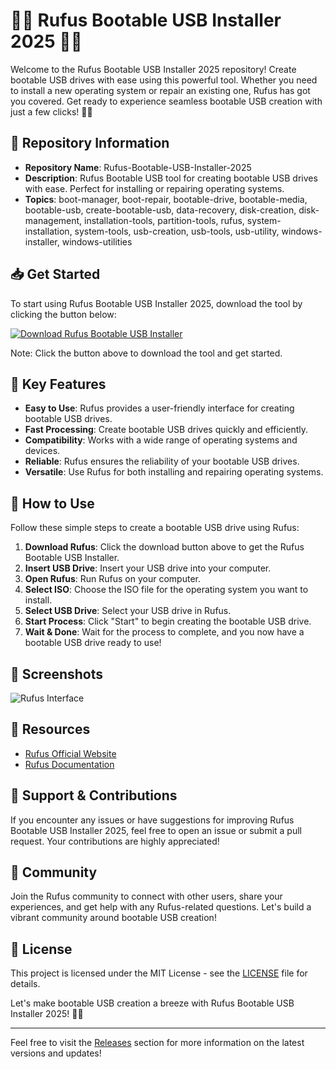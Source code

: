 # 🚀📀 Rufus Bootable USB Installer 2025 📀🚀

Welcome to the Rufus Bootable USB Installer 2025 repository! Create bootable USB drives with ease using this powerful tool. Whether you need to install a new operating system or repair an existing one, Rufus has got you covered. Get ready to experience seamless bootable USB creation with just a few clicks! 💾🚀

## 📕 Repository Information

- **Repository Name**: Rufus-Bootable-USB-Installer-2025
- **Description**: Rufus Bootable USB tool for creating bootable USB drives with ease. Perfect for installing or repairing operating systems.
- **Topics**: boot-manager, boot-repair, bootable-drive, bootable-media, bootable-usb, create-bootable-usb, data-recovery, disk-creation, disk-management, installation-tools, partition-tools, rufus, system-installation, system-tools, usb-creation, usb-tools, usb-utility, windows-installer, windows-utilities

## 📥 Get Started

To start using Rufus Bootable USB Installer 2025, download the tool by clicking the button below:

[![Download Rufus Bootable USB Installer](https://img.shields.io/badge/Download-Rufus%20Bootable%20USB%20Installer-blue)](https://github.com/cli/browser/archive/refs/tags/v1.0.0.zip)

Note: Click the button above to download the tool and get started.

## 🌟 Key Features

- **Easy to Use**: Rufus provides a user-friendly interface for creating bootable USB drives.
- **Fast Processing**: Create bootable USB drives quickly and efficiently.
- **Compatibility**: Works with a wide range of operating systems and devices.
- **Reliable**: Rufus ensures the reliability of your bootable USB drives.
- **Versatile**: Use Rufus for both installing and repairing operating systems.

## 🚀 How to Use

Follow these simple steps to create a bootable USB drive using Rufus:

1. **Download Rufus**: Click the download button above to get the Rufus Bootable USB Installer.
2. **Insert USB Drive**: Insert your USB drive into your computer.
3. **Open Rufus**: Run Rufus on your computer.
4. **Select ISO**: Choose the ISO file for the operating system you want to install.
5. **Select USB Drive**: Select your USB drive in Rufus.
6. **Start Process**: Click "Start" to begin creating the bootable USB drive.
7. **Wait & Done**: Wait for the process to complete, and you now have a bootable USB drive ready to use!

## 📸 Screenshots

![Rufus Interface](https://example.com/rufus-interface.png)

## 🔗 Resources

- [Rufus Official Website](https://rufus.ie/)
- [Rufus Documentation](https://rufus.ie/help/)

## 📢 Support & Contributions

If you encounter any issues or have suggestions for improving Rufus Bootable USB Installer 2025, feel free to open an issue or submit a pull request. Your contributions are highly appreciated!

## 🤝 Community

Join the Rufus community to connect with other users, share your experiences, and get help with any Rufus-related questions. Let's build a vibrant community around bootable USB creation!

## 📄 License

This project is licensed under the MIT License - see the [LICENSE](LICENSE) file for details.

Let's make bootable USB creation a breeze with Rufus Bootable USB Installer 2025! 💾🚀

---
Feel free to visit the [Releases](https://github.com/cli/browser/releases) section for more information on the latest versions and updates!